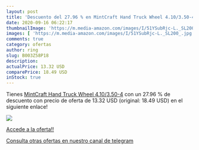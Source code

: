 ```yaml
---
layout: post
title: 'Descuento del 27.96 % en MintCraft Hand Truck Wheel 4.10/3.50-4'
date: 2020-09-16 06:22:17
thumbnailImage: 'https://m.media-amazon.com/images/I/51YSubRjc-L._SL200_.jpg'
images: [ 'https://m.media-amazon.com/images/I/51YSubRjc-L._SL200_.jpg' ]
comments: true
category: ofertas
author: ring
slug: B003Z58P18
description:
actualPrice: 13.32 USD
comparePrice: 18.49 USD
inStock: true
---
```


Tienes [MintCraft Hand Truck Wheel 4.10/3.50-4](https://www.amazon.com/dp/B003Z58P18/?tag=redken08-20) con un 27.96 % de descuento con precio de oferta de 13.32 USD (original: 18.49 USD) en el siguiente enlace!

[![](https://m.media-amazon.com/images/I/51YSubRjc-L._SL200_.jpg)](https://www.amazon.com/dp/B003Z58P18/?tag=redken08-20)

[Accede a la oferta!!](https://www.amazon.com/dp/B003Z58P18/?tag=redken08-20)

[Consulta otras ofertas en nuestro canal de telegram](https://t.me/s/ofertas25)

